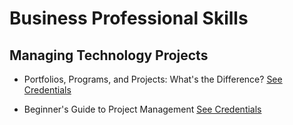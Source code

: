 # Business Professional Skills

## Managing Technology Projects

- Portfolios, Programs, and Projects: What's the Difference?
  <a href="" target="_blank">See Credentials</a>

- Beginner's Guide to Project Management
  <a href="./manage/03.pdf" target="_blank">See Credentials</a>

<!-- <a href="" target="_blank">See Credentials</a> -->
